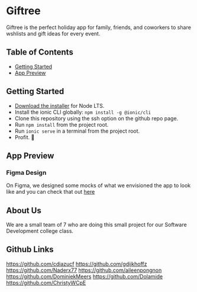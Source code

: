 # Giftree

Giftree is the perfect holiday app for family, friends, and coworkers to share wshlists and gift ideas for every event.

## Table of Contents

- [Getting Started](#getting-started)
- [App Preview](#app-preview)

## Getting Started

- [Download the installer](https://nodejs.org/) for Node LTS.
- Install the ionic CLI globally: `npm install -g @ionic/cli`
- Clone this repository using the ssh option on the github repo page.
- Run `npm install` from the project root.
- Run `ionic serve` in a terminal from the project root.
- Profit. :tada:

## App Preview

### Figma Design

On Figma, we designed some mocks of what we envisioned the app to look like and you can check that out [here](https://www.figma.com/file/T4OWxxJvtxK7UzdSXaAa4g/giftree-design?node-id=0%3A1)

## About Us

We are a small team of 7 who are doing this small project for our Software Development college class.

## Github Links

https://github.com/cdiazucf
https://github.com/gdijkhoffz
https://github.com/Naderx77
https://github.com/aileenpongnon
https://github.com/DominiekMeers
https://github.com/Dolamide
https://github.com/ChristyWCpE
